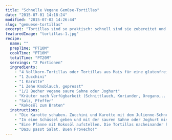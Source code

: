 ```yaml
---
title: "Schnelle Vegane Gemüse-Tortillas"
date: "2015-07-01 14:18:24"
modified: "2015-07-02 14:26:44"
slug: "gemuese-tortillas"
excerpt: "Tortillas sind so praktisch: schnell sind sie zubereitet und schmecken immer! Statt den bekannten Quesadillas füllen wir sie hier mit Gemüse."
featuredImage: "tortillas-1.jpg"
recipe:
  name: ""
  prepTime: "PT10M"
  cookTime: "PT10M"
  totalTime: "PT20M"
  servings: "2 Portionen"
  ingredients:
    - "4 Vollkorn-Tortillas oder Tortillas aus Mais für eine glutenfreie Version"
    - "1 Zucchini"
    - "1 Karotte"
    - "1 Zehe Knoblauch, gepresst"
    - "1/2 Becher vegane saure Sahne oder Joghurt"
    - "Kräuter nach Verfügbarkeit (Schnittlauch, Koriander, Oregano,...)"
    - "Salz, Pfeffer"
    - "Kokosöl zum Braten"
  instructions:
    - "Die Karotte schaben. Zucchini und Karotte mit dem Julienne-Schneider in feine Streifen schneiden. Alternativ auf der Küchenreibe raspeln."
    - "In eine Schüssel geben und mit der sauren Sahne oder Joghurt mischen, Knoblauch unterrühren und würzen."
    - "Eine Pfanne mit Kokosöl aufstellen. Die Tortillas nacheinander hineinlegen, die Hälfte mit der Fülle bestreichen und zusammenklappen. Beidseitig goldbraun braten."
    - "Dazu passt Salat. Buen Provecho!"
---
```


